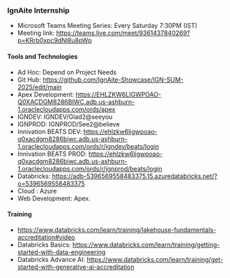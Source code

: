 ### IgnAite Internship
- Microsoft Teams Meeting Series: Every Saturday 7:30PM (IST)
- Meeting link: https://teams.live.com/meet/9361437840269?p=KRrb0xpc9dNl8u8pWp

#### Tools and Technologies
- Ad Hoc: Depend on Project Needs
- Git Hub: https://github.com/IgnAite-Showcase/IGN-SUM-2025/edit/main
- Apex Development: https://EHLZKW6LIGWPOAO-Q0XACDGM8286BIWC.adb.us-ashburn-1.oraclecloudapps.com/ords/apex
- IGNDEV: IGNDEV/Glad2@seeyou
- IGNPROD: IGNPROD/See2@believe
- Innivation BEATS DEV: https://ehlzkw6ligwpoao-q0xacdgm8286biwc.adb.us-ashburn-1.oraclecloudapps.com/ords/r/igndev/beats/login
- Innivation BEATS PROD: https://ehlzkw6ligwpoao-q0xacdgm8286biwc.adb.us-ashburn-1.oraclecloudapps.com/ords/r/ignprod/beats/login
- Databricks: https://adb-5396569558483375.15.azuredatabricks.net/?o=5396569558483375
- Cloud : Azure
- Web Development: Apex.

#### Training
- https://www.databricks.com/learn/training/lakehouse-fundamentals-accreditation#video
- Databricks Basics: https://www.databricks.com/learn/training/getting-started-with-data-engineering
- Databricks Advance AI: https://www.databricks.com/learn/training/get-started-with-generative-ai-accreditation
